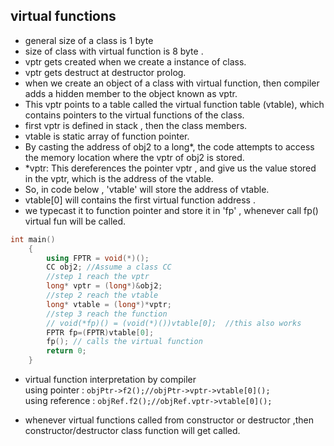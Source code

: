 ## virtual functions 
- general size of a class is 1 byte
- size of class with virtual function is 8 byte .
- vptr gets created when we create a instance of class.
- vptr gets destruct at destructor prolog.
- when we create an object of a class with virtual function, then compiler adds a hidden member to the object known as vptr.
- This vptr points to a table called the virtual function table (vtable), which contains pointers to the virtual functions of the class.
- first vptr is defined in stack , then the class members.
- vtable is static array of function pointer.
- By casting the address of obj2 to a long*, the code attempts to access the memory location where the vptr of obj2 is stored.
- *vptr: This dereferences the pointer vptr , and give us the value stored in the vptr, which is the address of the vtable.
- So, in code below , 'vtable' will store the address of vtable.
- vtable[0] will contains the first virtual function address .
- we typecast it to function pointer and store it in 'fp' , whenever call fp() virtual fun will be called.
```cpp
int main()
	{
		using FPTR = void(*)();
		CC obj2; //Assume a class CC
		//step 1 reach the vptr
		long* vptr = (long*)&obj2;
		//step 2 reach the vtable
		long* vtable = (long*)*vptr;
		//step 3 reach the function
		// void(*fp)() = (void(*)())vtable[0];  //this also works
		FPTR fp=(FPTR)vtable[0];
		fp(); // calls the virtual function
		return 0;
	}

```
- virtual function interpretation by compiler  
using pointer : `objPtr->f2();//objPtr->vptr->vtable[0]();`  
using reference : `objRef.f2();//objRef.vptr->vtable[0]();`

- whenever virtual functions called from constructor or destructor ,then constructor/destructor class function will get called.
